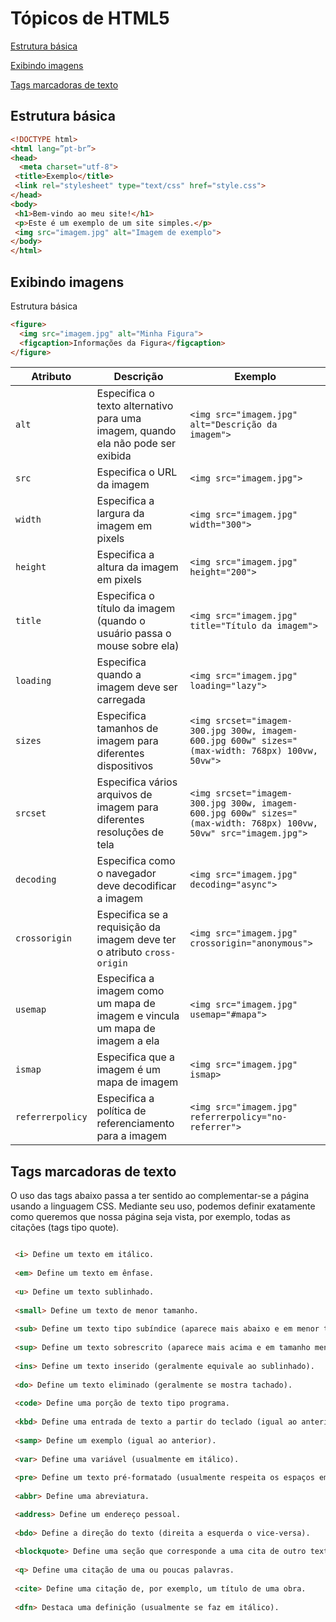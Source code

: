 # Tópicos de HTML5

[Estrutura básica](https://github.com/profesrafa/frontend/tree/main/aula1#estrutura-básica)

[Exibindo imagens](https://github.com/profesrafa/frontend/blob/main/aula1/README.md#exibindo-imagens)

[Tags marcadoras de texto](https://github.com/profesrafa/frontend/tree/main/aula1#tags-marcadoras-de-texto)

## Estrutura básica

```html
<!DOCTYPE html>
<html lang=”pt-br”>
<head>
  <meta charset="utf-8">
 <title>Exemplo</title>
 <link rel="stylesheet" type="text/css" href="style.css">
</head>
<body>
 <h1>Bem-vindo ao meu site!</h1>
 <p>Este é um exemplo de um site simples.</p>
 <img src="imagem.jpg" alt="Imagem de exemplo">
</body>
</html>
``` 
## Exibindo imagens

Estrutura básica
```html
<figure>
  <img src="imagem.jpg" alt="Minha Figura">
  <figcaption>Informações da Figura</figcaption>
</figure>
```

| Atributo | Descrição | Exemplo |
| --- | --- | --- |
| `alt` | Especifica o texto alternativo para uma imagem, quando ela não pode ser exibida | `<img src="imagem.jpg" alt="Descrição da imagem">` |
| `src` | Especifica o URL da imagem | `<img src="imagem.jpg">` |
| `width` | Especifica a largura da imagem em pixels | `<img src="imagem.jpg" width="300">` |
| `height` | Especifica a altura da imagem em pixels | `<img src="imagem.jpg" height="200">` |
| `title` | Especifica o título da imagem (quando o usuário passa o mouse sobre ela) | `<img src="imagem.jpg" title="Título da imagem">` |
| `loading` | Especifica quando a imagem deve ser carregada | `<img src="imagem.jpg" loading="lazy">` |
| `sizes` | Especifica tamanhos de imagem para diferentes dispositivos | `<img srcset="imagem-300.jpg 300w, imagem-600.jpg 600w" sizes="(max-width: 768px) 100vw, 50vw">` |
| `srcset` | Especifica vários arquivos de imagem para diferentes resoluções de tela | `<img srcset="imagem-300.jpg 300w, imagem-600.jpg 600w" sizes="(max-width: 768px) 100vw, 50vw" src="imagem.jpg">` |
| `decoding` | Especifica como o navegador deve decodificar a imagem | `<img src="imagem.jpg" decoding="async">` |
| `crossorigin` | Especifica se a requisição da imagem deve ter o atributo `cross-origin` | `<img src="imagem.jpg" crossorigin="anonymous">` |
| `usemap` | Especifica a imagem como um mapa de imagem e vincula um mapa de imagem a ela | `<img src="imagem.jpg" usemap="#mapa">` |
| `ismap` | Especifica que a imagem é um mapa de imagem | `<img src="imagem.jpg" ismap>` |
| `referrerpolicy` | Especifica a política de referenciamento para a imagem | `<img src="imagem.jpg" referrerpolicy="no-referrer">` |

## Tags marcadoras de texto

O uso das tags abaixo passa a ter sentido ao complementar-se a página usando a linguagem CSS. Mediante seu uso, podemos definir exatamente como queremos que nossa página seja vista, por exemplo, todas as citações (tags tipo quote).


```html

 <i> Define um texto em itálico.
 
 <em> Define um texto em ênfase.
 
 <u> Define um texto sublinhado.
 
 <small> Define um texto de menor tamanho.
 
 <sub> Define um texto tipo subíndice (aparece mais abaixo e em menor tamanho).
 
 <sup> Define um texto sobrescrito (aparece mais acima e em tamanho menor).
 
 <ins> Define um texto inserido (geralmente equivale ao sublinhado).
 
 <do> Define um texto eliminado (geralmente se mostra tachado).
 
 <code> Define uma porção de texto tipo programa.
 
 <kbd> Define uma entrada de texto a partir do teclado (igual ao anterior).
 
 <samp> Define um exemplo (igual ao anterior).
 
 <var> Define uma variável (usualmente em itálico).
 
 <pre> Define um texto pré-formatado (usualmente respeita os espaços em branco).
 
 <abbr> Define uma abreviatura.

 <address> Define um endereço pessoal.
 
 <bdo> Define a direção do texto (direita a esquerda o vice-versa).
 
 <blockquote> Define uma seção que corresponde a uma cita de outro texto (altera os margens).
 
 <q> Define uma citação de uma ou poucas palavras.
 
 <cite> Define uma citação de, por exemplo, um título de uma obra.
 
 <dfn> Destaca uma definição (usualmente se faz em itálico).
```

